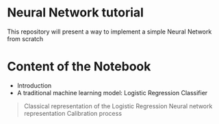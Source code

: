 # Neural Network tutorial
 This repository will present a way to implement a simple Neural Network from scratch

# Content of the Notebook
* Introduction
* A traditional machine learning model: Logistic Regression Classifier
 > Classical representation of the Logistic Regression
 > Neural network representation
 > Calibration process
